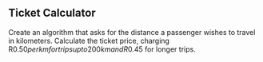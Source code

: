 ## Ticket Calculator

Create an algorithm that asks for the distance a passenger wishes
 to travel in kilometers. Calculate the ticket price, charging R$0.50 per km for
 trips up to 200 km and R$0.45 for longer trips.
